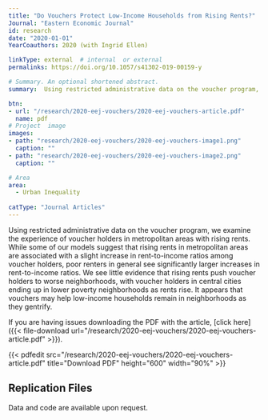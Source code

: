 ```yaml
---
title: "Do Vouchers Protect Low‐Income Households from Rising Rents?"
Journal: "Eastern Economic Journal"
id: research
date: "2020-01-01"
YearCoauthors: 2020 (with Ingrid Ellen)

linkType: external  # internal  or external
permalinks: https://doi.org/10.1057/s41302-019-00159-y

# Summary. An optional shortened abstract.
summary:  Using restricted administrative data on the voucher program, we examine the experience of voucher holders in metropolitan areas with rising rents. While some of our models suggest that rising rents in metropolitan areas are associated with a slight increase in rent-to-income ratios among voucher holders, poor renters in general see significantly larger increases in rent-to-income ratios. We see little evidence that rising rents push voucher holders to worse neighborhoods, with voucher holders in central cities ending up in lower poverty neighborhoods as rents rise. It appears that vouchers may help low-income households remain in neighborhoods as they gentrify. 

btn:
- url: "/research/2020-eej-vouchers/2020-eej-vouchers-article.pdf"
  name: pdf
# Project  image 
images:
- path: "research/2020-eej-vouchers/2020-eej-vouchers-image1.png"
  caption: ""
- path: "research/2020-eej-vouchers/2020-eej-vouchers-image2.png"
  caption: ""  

# Area
area: 
  - Urban Inequality
  
catType: "Journal Articles"
---
```

Using restricted administrative data on the voucher program, we examine the experience of voucher holders in metropolitan areas with rising rents. While some of our models suggest that rising rents in metropolitan areas are associated with a slight increase in rent-to-income ratios among voucher holders, poor renters in general see significantly larger increases in rent-to-income ratios. We see little evidence that rising rents push voucher holders to worse neighborhoods, with voucher holders in central cities ending up in lower poverty neighborhoods as rents rise. It appears that vouchers may help low-income households remain in neighborhoods as they gentrify.

If you are having issues downloading the PDF with the article, [click here]({{< file-download url="/research/2020-eej-vouchers/2020-eej-vouchers-article.pdf" >}}).

{{< pdfedit src="/research/2020-eej-vouchers/2020-eej-vouchers-article.pdf" title="Download PDF" height="600" width="90%" >}}

## Replication Files

Data and code are available upon request.


